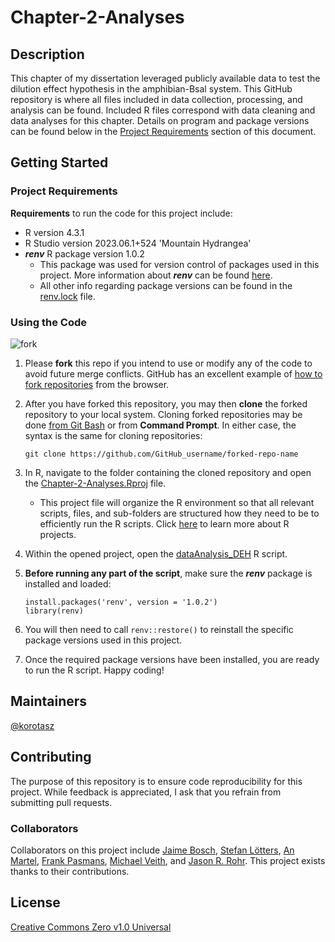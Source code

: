 # Chapter-2-Analyses

## Description
This chapter of my dissertation leveraged publicly available data to test the dilution effect hypothesis in the amphibian-Bsal system. This GitHub repository is where all files included in data collection, processing, and analysis can be found. Included R files correspond with data cleaning and data analyses for this chapter. Details on program and package versions can be found below in the [Project Requirements](https://github.com/korotasz/Chapter-2-Analyses/edit/main/README.md#Project-Requirements) section of this document. 

## Getting Started
### Project Requirements
**Requirements** to run the code for this project include:
- R version 4.3.1
- R Studio version 2023.06.1+524 'Mountain Hydrangea'
- ***renv*** R package version 1.0.2
    - This package was used for version control of packages used in this project. More information about ***renv*** can be found [here](https://rstudio.github.io/renv/articles/renv.html). 
    - All other info regarding package versions can be found in the [renv.lock](https://github.com/korotasz/Chapter-2-Analyses/blob/main/renv.lock) file.

### Using the Code
![fork](https://cdn.ttgtmedia.com/rms/onlineimages/cdo-git_clone_vs_fork-f.png)
1. Please **fork** this repo if you intend to use or modify any of the code to avoid future merge conflicts. GitHub has an excellent example of [how to fork repositories](https://docs.github.com/en/get-started/quickstart/fork-a-repo#forking-a-repository) from the browser.

2. After you have forked this repository, you may then **clone** the forked repository to your local system. Cloning forked repositories may be done [from Git Bash](https://docs.github.com/en/get-started/quickstart/fork-a-repo#cloning-your-forked-repository) or from **Command Prompt**. In either case, the syntax is the same for cloning repositories:
   ```
   git clone https://github.com/GitHub_username/forked-repo-name
   ```

3. In R, navigate to the folder containing the cloned repository and open the [Chapter-2-Analyses.Rproj](https://github.com/korotasz/Chapter-2-Analyses/blob/main/Chapter-2-Analyses.Rproj) file.
   - This project file will organize the R environment so that all relevant scripts, files, and sub-folders are structured how they need to be to efficiently run the R scripts. Click [here](https://r4ds.had.co.nz/workflow-projects.html#rstudio-projects) to learn more about R projects.

4. Within the opened project, open the [dataAnalysis_DEH](https://github.com/korotasz/Chapter-2-Analyses/blob/main/dataAnalysis_DEH.R) R script.

5. **Before running any part of the script**, make sure the ***renv*** package is installed and loaded:
   ```
   install.packages('renv', version = '1.0.2')
   library(renv)
   ```
   
6. You will then need to call ```renv::restore()``` to reinstall the specific package versions used in this project.

7. Once the required package versions have been installed, you are ready to run the R script. Happy coding!

## Maintainers
[@korotasz](https://github.com/korotasz)

## Contributing
The purpose of this repository is to ensure code reproducibility for this project. While feedback is appreciated, I ask that you refrain from submitting pull requests.

### Collaborators
Collaborators on this project include [Jaime Bosch](https://scholar.google.com/citations?user=t5frSGQAAAAJ&hl=en), [Stefan Lötters](https://www.loetterslab.de/),  [An Martel](https://biblio.ugent.be/person/F5F50C8C-F0ED-11E1-A9DE-61C894A0A6B4), [Frank Pasmans](https://biblio.ugent.be/person/F573FD86-F0ED-11E1-A9DE-61C894A0A6B4), [Michael Veith](https://www.researchgate.net/profile/Michael-Veith-2/28), and [Jason R. Rohr](https://scholar.google.com/citations?user=yaRksUAAAAAJ&hl=en). This project exists thanks to their contributions.





## License
[Creative Commons Zero v1.0 Universal](https://github.com/korotasz/Chapter-2-Analyses/blob/main/LICENSE)
